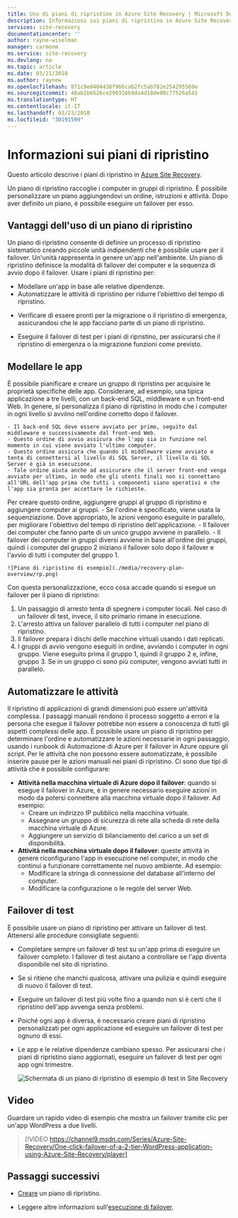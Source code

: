 ```yaml
---
title: Uso di piani di ripristino in Azure Site Recovery | Microsoft Docs
description: Informazioni sui piani di ripristino in Azure Site Recovery.
services: site-recovery
documentationcenter: ''
author: rayne-wiselman
manager: carmonm
ms.service: site-recovery
ms.devlang: na
ms.topic: article
ms.date: 03/21/2018
ms.author: raynew
ms.openlocfilehash: 871c9e8404438f966cab2fc5ab782e254295569e
ms.sourcegitcommit: 48ab1b6526ce290316b9da4d18de00c77526a541
ms.translationtype: HT
ms.contentlocale: it-IT
ms.lasthandoff: 03/23/2018
ms.locfileid: "30191599"
---
```

# <a name="about-recovery-plans"></a>Informazioni sui piani di ripristino

Questo articolo descrive i piani di ripristino in [Azure Site Recovery](site-recovery-overview.md).

Un piano di ripristino raccoglie i computer in gruppi di ripristino. È possibile personalizzare un piano aggiungendovi un ordine, istruzioni e attività. Dopo aver definito un piano, è possibile eseguire un failover per esso.





## <a name="why-use-a-recovery-plan"></a>Vantaggi dell'uso di un piano di ripristino

Un piano di ripristino consente di definire un processo di ripristino sistematico creando piccole unità indipendenti che è possibile usare per il failover. Un'unità rappresenta in genere un'app nell'ambiente. Un piano di ripristino definisce la modalità di failover dei computer e la sequenza di avvio dopo il failover. Usare i piani di ripristino per:

* Modellare un'app in base alle relative dipendenze.
* Automatizzare le attività di ripristino per ridurre l'obiettivo del tempo di ripristino.
- Verificare di essere pronti per la migrazione o il ripristino di emergenza, assicurandosi che le app facciano parte di un piano di ripristino.
* Eseguire il failover di test per i piani di ripristino, per assicurarsi che il ripristino di emergenza o la migrazione funzioni come previsto.


## <a name="model-apps"></a>Modellare le app

È possibile pianificare e creare un gruppo di ripristino per acquisire le proprietà specifiche delle app. Considerare, ad esempio, una tipica applicazione a tre livelli, con un back-end SQL, middleware e un front-end Web. In genere, si personalizza il piano di ripristino in modo che i computer in ogni livello si avviino nell'ordine corretto dopo il failover.

    - Il back-end SQL deve essere avviato per primo, seguito dal middleware e successivamente dal front-end Web.
    - Questo ordine di avvio assicura che l'app sia in funzione nel momento in cui viene avviato l'ultimo computer.
    - Questo ordine assicura che quando il middleware viene avviato e tenta di connettersi al livello di SQL Server, il livello di SQL Server è già in esecuzione. 
    - Tale ordine aiuta anche ad assicurare che il server front-end venga avviato per ultimo, in modo che gli utenti finali non si connettano all'URL dell'app prima che tutti i componenti siano operativi e che l'app sia pronta per accettare le richieste.

Per creare questo ordine, aggiungere gruppi al gruppo di ripristino e aggiungere computer ai gruppi. 
    - Se l'ordine è specificato, viene usata la sequenziazione. Dove appropriato, le azioni vengono eseguite in parallelo, per migliorare l'obiettivo del tempo di ripristino dell'applicazione.
    - Il failover dei computer che fanno parte di un unico gruppo avviene in parallelo.
    - Il failover dei computer in gruppi diversi avviene in base all'ordine dei gruppi, quindi i computer del gruppo 2 iniziano il failover solo dopo il failover e l'avvio di tutti i computer del gruppo 1.

    ![Piano di ripristino di esempio](./media/recovery-plan-overview/rp.png)

Con questa personalizzazione, ecco cosa accade quando si esegue un failover per il piano di ripristino: 

1. Un passaggio di arresto tenta di spegnere i computer locali. Nel caso di un failover di test, invece, il sito primario rimane in esecuzione. 
2. L'arresto attiva un failover parallelo di tutti i computer nel piano di ripristino.
3. Il failover prepara i dischi delle macchine virtuali usando i dati replicati.
4. I gruppi di avvio vengono eseguiti in ordine, avviando i computer in ogni gruppo. Viene eseguito prima il gruppo 1, quindi il gruppo 2 e, infine, gruppo 3. Se in un gruppo ci sono più computer, vengono avviati tutti in parallelo.


## <a name="automate-tasks"></a>Automatizzare le attività

Il ripristino di applicazioni di grandi dimensioni può essere un'attività complessa. I passaggi manuali rendono il processo soggetto a errori e la persona che esegue il failover potrebbe non essere a conoscenza di tutti gli aspetti complessi delle app. È possibile usare un piano di ripristino per determinare l'ordine e automatizzare le azioni necessarie in ogni passaggio, usando i runbook di Automazione di Azure per il failover in Azure oppure gli script. Per le attività che non possono essere automatizzate, è possibile inserire pause per le azioni manuali nei piani di ripristino. Ci sono due tipi di attività che è possibile configurare:

* **Attività nella macchina virtuale di Azure dopo il failover**: quando si esegue il failover in Azure, è in genere necessario eseguire azioni in modo da potersi connettere alla macchina virtuale dopo il failover. Ad esempio:  
    * Creare un indirizzo IP pubblico nella macchina virtuale.
    * Assegnare un gruppo di sicurezza di rete alla scheda di rete della macchina virtuale di Azure.
    * Aggiungere un servizio di bilanciamento del carico a un set di disponibilità.
* **Attività nella macchina virtuale dopo il failover**: queste attività in genere riconfigurano l'app in esecuzione nel computer, in modo che continui a funzionare correttamente nel nuovo ambiente. Ad esempio: 
    * Modificare la stringa di connessione del database all'interno del computer.
    * Modificare la configurazione o le regole del server Web.


## <a name="test-failover"></a>Failover di test

È possibile usare un piano di ripristino per attivare un failover di test. Attenersi alle procedure consigliate seguenti:

- Completare sempre un failover di test su un'app prima di eseguire un failover completo. I failover di test aiutano a controllare se l'app diventa disponibile nel sito di ripristino.
- Se si ritiene che manchi qualcosa, attivare una pulizia e quindi eseguire di nuovo il failover di test. 
- Eseguire un failover di test più volte fino a quando non si è certi che il ripristino dell'app avvenga senza problemi.
- Poiché ogni app è diversa, è necessario creare piani di ripristino personalizzati per ogni applicazione ed eseguire un failover di test per ognuno di essi.
- Le app e le relative dipendenze cambiano spesso. Per assicurarsi che i piani di ripristino siano aggiornati, eseguire un failover di test per ogni app ogni trimestre.

    ![Schermata di un piano di ripristino di esempio di test in Site Recovery](./media/recovery-plan-overview/rptest.png)

## <a name="watch-the-video"></a>Video

Guardare un rapido video di esempio che mostra un failover tramite clic per un'app WordPress a due livelli.
    
> [!VIDEO https://channel9.msdn.com/Series/Azure-Site-Recovery/One-click-failover-of-a-2-tier-WordPress-application-using-Azure-Site-Recovery/player]



## <a name="next-steps"></a>Passaggi successivi

- [Creare](site-recovery-create-recovery-plans.md) un piano di ripristino.
* Leggere altre informazioni sull'[esecuzione di failover](site-recovery-failover.md).  
